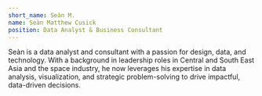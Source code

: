 ```yaml
---
short_name: Seàn M.
name: Seàn Matthew Cusick
position: Data Analyst & Business Consultant
---
```

Seàn is a data analyst and consultant with a passion for design, data, and technology. With a background in leadership roles in Central and South East Asia and the space industry, he now leverages his expertise in data analysis, visualization, and strategic problem-solving to drive impactful, data-driven decisions.